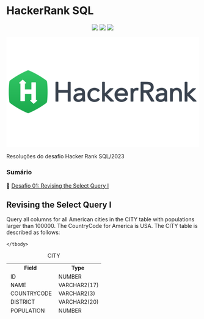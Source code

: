# HackerRank SQL

<p align="center">
  <img src="https://img.shields.io/badge/HackerRank-00EA64?style=flat&logo=hackerrank&logoColor=white"/>
  <img src="https://img.shields.io/badge/SQL-F80000?style=flat&logo=oracle&logoColor=white"/>
  <img src="http://img.shields.io/static/v1?label=STATUS&message=Em Andamento&color=yellow&style=flat"/>
</p>

 <p align="center"><img src="https://github.com/almeidastor/imgsforreadme/blob/main/rackerankchal/icon.png"></p>

<p align="justify">
Resoluções do desafio Hacker Rank SQL/2023
</p>

### Sumário
🔹 [Desafio 01: Revising the Select Query I](#revising-the-select-query-i)

## Revising the Select Query I
<p>Query all columns for all American cities in the CITY table with populations larger than 100000. The CountryCode for America is USA. 
The CITY table is described as follows: </p>


<table class="demo">
	<caption>CITY<br></caption>
	<thead>
	<tr>
		<th>Field</th>
		<th>Type<br></th>
	</tr>
	<tr>
		<td>&nbsp;ID<br></td>
		<td>&nbsp;NUMBER</td>
	</tr>
	<tr>
		<td>&nbsp;NAME</td>
		<td>&nbsp;VARCHAR2(17)<br></td>
	</tr>
	<tr>
		<td>&nbsp;COUNTRYCODE</td>
		<td>&nbsp;VARCHAR2(3)</td>
	</tr>
	<tr>
		<td>&nbsp;DISTRICT</td>
		<td>&nbsp;VARCHAR2(20)</td>
	</tr>
	<tr>
		<td>&nbsp;POPULATION</td>
		<td>&nbsp;NUMBER</td>
	</tr>	</thead>
	<tbody>

	</tbody>
</table>


